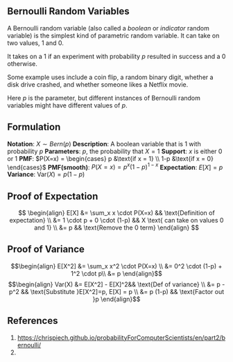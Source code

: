 ## Bernoulli Random Variables

A Bernoulli random variable (also called a _boolean_ or _indicator_ random variable) is the simplest kind of parametric random variable. It can take on two values, 1 and 0. 

It takes on a 1 if an experiment with probability $p$ resulted in success and a 0 otherwise. 

Some example uses include a coin flip, a random binary digit, whether a disk drive crashed, and whether someone likes a Netflix movie. 

Here $p$ is the parameter, but different instances of Bernoulli random variables might have different values of $p$.

## Formulation

**Notation**: $X \sim Bern(p)$
**Description**: A boolean variable that is 1 with probability $p$
**Parameters**: $p$, the probability that $X=1$
**Support**: $x$ is either 0 or 1
**PMF**: $P(X=x) = \begin{cases} p &\text{if x = 1} \\ 1-p  &\text{if x = 0} \end{cases}$
**PMF(smooth)**: $P(X=x) = p^x(1-p)^{1-x}$
**Expectation**: $E[X] = p$
**Variance**: $\text{Var}(X) = p(1-p)$

## Proof of Expectation
$$
\begin{align}
    E[X] &= \sum_x x \cdot P(X=x) && \text{Definition of expectation} \\
    &= 1 \cdot p + 0 \cdot (1-p) &&
    X \text{ can take on values 0 and 1} \\
    &= p && \text{Remove the 0 term}
    \end{align}
$$
## Proof of Variance
$$\begin{align}
    E[X^2]
    &= \sum_x x^2 \cdot P(X=x) \\
    &= 0^2 \cdot (1-p) + 1^2 \cdot p\\
    &= p
    \end{align}$$
$$\begin{align}
    Var(X)
    &= E[X^2] - E[X]^2&& \text{Def of variance} \\
    &= p - p^2 && \text{Substitute }E[X^2]=p, E[X] = p \\
    &= p (1-p) && \text{Factor out }p
    \end{align}$$



## References
1. https://chrispiech.github.io/probabilityForComputerScientists/en/part2/bernoulli/
2. 

